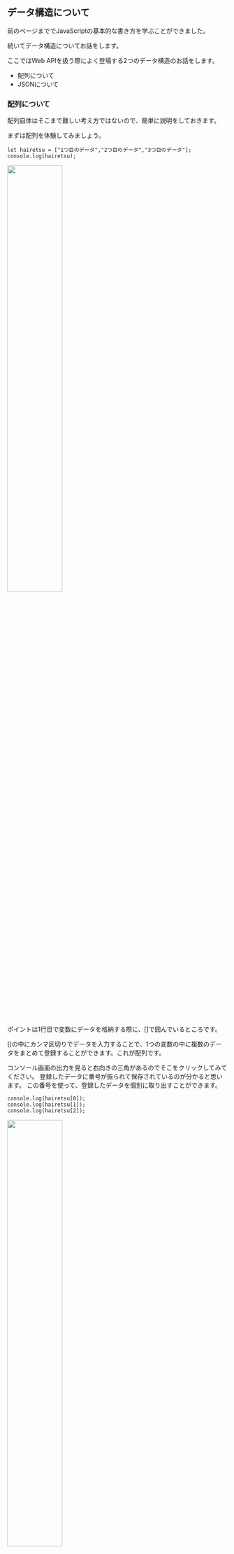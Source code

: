 ## データ構造について
前のページまででJavaScriptの基本的な書き方を学ぶことができました。

続いてデータ構造についてお話をします。

ここではWeb APIを扱う際によく登場する2つのデータ構造のお話をします。

- 配列について
- JSONについて


### 配列について
配列自体はそこまで難しい考え方ではないので、簡単に説明をしておきます。

まずは配列を体験してみましょう。

```
let hairetsu = ["1つ目のデータ","2つ目のデータ","3つ目のデータ"];
console.log(hairetsu);
```
<img src="./img/api1-01.png" width="50%"/>


ポイントは1行目で変数にデータを格納する際に、[]で囲んでいるところです。

[]の中にカンマ区切りでデータを入力することで、1つの変数の中に複数のデータをまとめて登録することができます。これが配列です。

コンソール画面の出力を見ると右向きの三角があるのでそこをクリックしてみてください。
登録したデータに番号が振られて保存されているのが分かると思います。
この番号を使って、登録したデータを個別に取り出すことができます。

```
console.log(hairetsu[0]);
console.log(hairetsu[1]);
console.log(hairetsu[2]);
```
<img src="./img/api1-02.png" width="50%"/>

ポイントは配列の登録が0始まりになっているということです。
1つ目の番号にアクセスする場合は0を指定、2つ目のデータにアクセスする場合は1を指定という風になっています。
コンピュータの処理上の問題なので、そういうものだと思って覚えてください。

これが配列の基本的な扱い方です。


ちなみに上記では配列に登録されているデータ数が3つだと分かっていたので手書きしましたが、登録されているデータが1つかもしれないし10000個かもしれない場合にどうすればいいのかという問題があります。

これも簡単に処理することが可能です。
「配列.lengh」という風にプログラムを書くと、配列の長さ（登録されているデータ数）が取得できまます。
数が分かってしまえば、あとはforループで処理が可能です。

サンプルコードは以下の通りです。
```
let hairetsu = ["1つ目のデータ","2つ目のデータ","3つ目のデータ","4つ目のデータ"];
for(let i = 0; i < hairetsu.length; i++){
  console.log(hairetsu[i] + "だよ");
}
```
<img src="./img/api1-03.png" width="50%"/>

このように配列はfor文など他の文法と組合わせて使うことで強い力を発揮することができます。

今回はWeb APIのレスポンスを処理することが目的なので、配列の説明は以上です。

プログラミングの中で配列をどのように活用していくかはいろいろなアプローチがあるので、いろいろ調べたりコードを書いてみたりしてくださいね。


### JSONについて
#### データフォーマットについて
Web APIを扱うにあたって、データフォーマットとして押さえておきたいのがJSONです。

データフォーマットというのは、コンピュータ上でデータを扱うときのルールのことです。

例えばCSVであれば、それぞれの値をカンマで区切るというルールで作成します。

XMLであれば「<xxx>データ</xxx>」という風にデータをタグで囲むというルールでデータを作成します。

特定のアプリケーションでしか使われないフォーマットもあれば、一般的な形式として様々なアプリケーションで使われているフォーマットもあります。


いろいろなアプリケーションで共通のデータフォーマットが使われるメリットを考えてみましょう。

例えばシステムAからシステムBにデータを渡したいという場合を考えてみましょう。

もしデータフォーマットが違う場合はシステムAのデータフォーマットからシステムBのデータフォーマットに変換するプログラムを作成する必要があります。

システムAとシステムBの2つだけであればどうにかなるかもしれませんが、ではシステムが100種類あったらどうでしょう？
データフォーマット変換プログラムの数がものすごい数になってしまいますね。

この問題を解決するのが共通のデータフォーマットになります。
システム間で同じデータフォーマットが使えれば、データをそのまま渡して読み込んでもらうことができます。

JSONもこうしたデータフォーマットのひとつで、様々なアプリケーションで利用されています。


#### JSONのフォーマット
前置きが長くなりましたが、それでは本題のJSONです。

JSONはJavaScript Object Notationの略で、JavaScriptで使われていたデータフォーマットが広まったものです。

CSVがカンマ区切りでデータを記述するように、JSONも決まったルールでデータを記述します。

それではJSONのフォーマットを見てみましょう。
まずは基本系からです。

```
{ "name": "Tom" , "age": 30 }
```

JSONは外側を{}で囲み、中にデータを入力します。
データを入力する際はキー名と値をセットにしてコロンで区切って入力します。
※キー名は項目名くらいに思っておいてもらえれば大丈夫です。

キー名はダブルクオーテーションで囲みます。

値については文字列の場合はダブルクオーテーションで囲みますが、数値型など文字列として扱いたくない場合はダブルクオーテーションなしで書きます。

複数のキー名と値を扱いたい場合は、カンマで区切って入力します。
最後のキー名と値の後ろにはカンマは入らないので注意です。


データ量が増えると見難くなるので、以下のように改行とインデントを入れて見やすくすることが多いです。

```
{
  "name": "Tom" ,
   "age": 30
}
```


#### JavaScriptでJSONを扱ってみよう
JSONにすると何がいいの？っていう素朴な疑問が出てくると思いますので、疑問解消のためにJavaScriptでJSONを扱ってみましょう。


まずは簡単なJSONからはじめます。
コードは以下の通りです。

```
let sample_data = {
  "name": "Tom" ,
   "age": 30
};

console.log("名前は" + sample_data.name + "です");
console.log("年齢は" + sample_data.age + "ですね");
```
<img src="./img/api1-04.png" width="50%"/>


まず最初に変数sample_dataにJSONデータを格納しています。

その後にconsole.log()でコンソール画面にJSONに格納したデータを表示しています。
その際に変数名.キー名という形でデータにアクセスできているのが分かるでしょうか。

このように変数名はキー名といった人間に分かりやすい情報を使ってデータにアクセスできるところが、JSONのメリットと言えます。

しんどいのでサンプルコードは書かないですが、これを単純な文字列の処理としてやろうとするとざっくり下のような流れになります・・・
1. 最初のnameまでの文字数を変え添える
2. nameの後ろに":"があるので、1の文字数から数えて4つ目が名前が始まる場所だと分かる。
3. 次に"が出てくる場所の文字数が最初から何文字目かを判定し、その1つ前までが名前が入力されている場所だと判断する
4. 2と3の範囲で文字を抜き出すと名前が取得できる


JSONの便利さが少しイメージできたでしょうか？


### JSONをネストする
ネストとは入れ子構造のことです。
マトリョーシカのように、あるものの中に同じ構造のものが入っていることをネスト（入れ子）と言います。

ここではJSONの中にJSONを入れることを指しています。

ネストされたJSONのデータ構造の例は以下のようになります。

```
{
  "service_name": "streaming_music",
  "paln": "free",
  "user":{
    "name": "Tom",
    "age": "30",
    "favorite" : "rock"
  }
}
```

userというキーに対応する値にJSONが入っているのが分かると思います。

ではこのデータ構造を元にTomの好きな音楽ジャンルを取得してみましょう。


```
let data = {
  "service_name": "streaming_music",
  "paln": "free",
  "user":{
    "name": "Tom",
    "age": "30",
    "favorite" : "rock"
  }
};

console.log(data.user.name);
```
<img src="./img/api1-05.png" width="50%"/>

このようにネストされている場合でも「.（ドット）」でキーを繋いでいけば値を取得可能となっています。



#### 複雑なJSONの例
実際にWeb APIを扱う場合は、もう少し複雑なJSONを扱います。

こちらも具体的な例を見ておきましょう。

まずは扱うJSONから。

```
{
  "service_name": "streaming_music",
  "plan": "free",
  "user_list": [
    {"name":"Tom","age":30,"favorite":["rock"]},
    {"name":"mary","age":27,"favorite":["rock","jazz"]},
    {"name":"george","age":50,"favorite":["classic"]}
  ]
}

```

ポイントはJSONの値に配列が入っているところです。

ではこのJSONデータをdataという名前の変数に格納して、データの取得にチャレンジしてみましょう。

まずはTomの名前を取得してみましょう。

自分で考えてみてから下の答えを見てください。

```
let data = {
  "service_name": "streaming_music",
  "plan": "free",
  "user_list": [
    {"name":"Tom","age":30,"favorite":["rock"]},
    {"name":"mary","age":27,"favorite":["rock","jazz"]},
    {"name":"george","age":50,"favorite":["classic"]}
  ]
};

console.log(data.user_list[0].name);
```
<img src="./img/api1-06.png" width="50%"/>

うまく取得できましたか？

では続いてmaryの好きなものに入っている「jazz」という文字を取り出してみましょう。

こちらも自分で考えてみてから下の答えを見てくださいね。

```
console.log(data.user_list[1].favorite[1]);
```
<img src="./img/api1-07.png" width="50%"/>


うまく取得できたでしょうか？

Web APIを使ってシステム連携を行う際は、このようにJSONと配列を組み合わせてデータを扱っていくことになります。


## まとめ
ここでは基本的なデータ構造を学びました。

予定よりもずいぶんと長くなってしまいましたがなんとか終わりました。
お疲れさまでした。

Web APIを叩いてデータを取得するだけであればそれほど気にしなくても大丈夫ですが、データ構造は非常に重要です。

なぜならデータ構造によって処理の効率が大きく変わるからです。

Web APIから取得したデータを変数の中に一時保存して処理する場合でも、次の処理が行いやすい形式に変換して保存するなど工夫が必要になったりします。

もしプログラミングのトレーニングを継続してスキルを上げていくのであれば、データ構造も意識してみてください。




[< 関数](./index7.html) | [Web APIを叩いてみよう 実践編>](./index9.html)

<hr>

[0.JavaScriptについて](./index.html)
[1.ブラウザのConsole画面の使い方](./index2.html)
[2.変数の基本](./index3.html)
[3.順次処理](./index4.html)
[4.分岐処理](./index5.html)
[5.反復処理](./index6.html)
[6.関数](./index7.html)
[7.データ構造について](./index8.html)
[8.Web APIを叩いてみよう](./index9.html)
[9.HTMLと組み合わせて使ってみよう](./index10.html)

